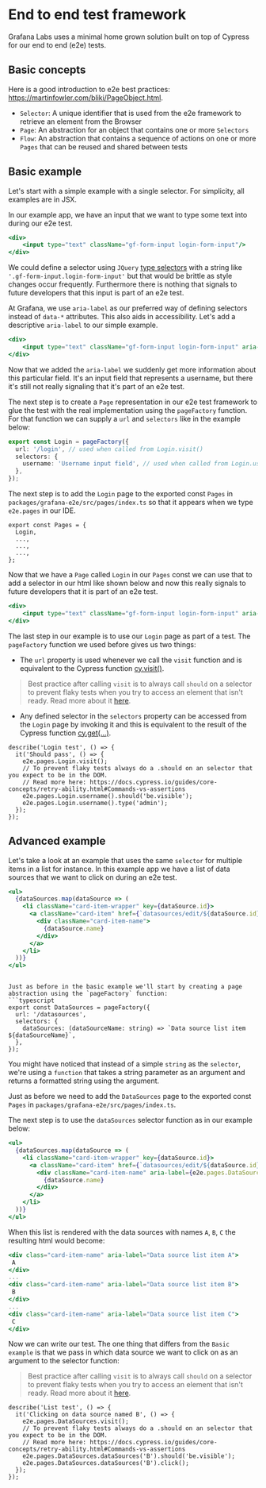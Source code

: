 # End to end test framework
Grafana Labs uses a minimal home grown solution built on top of Cypress for our end to end (e2e) tests. 

## Basic concepts
Here is a good introduction to e2e best practices: https://martinfowler.com/bliki/PageObject.html.
- `Selector`: A unique identifier that is used from the e2e framework to retrieve an element from the Browser 
- `Page`: An abstraction for an object that contains one or more `Selectors`
- `Flow`: An abstraction that contains a sequence of actions on one or more `Pages` that can be reused and shared between tests

## Basic example
Let's start with a simple example with a single selector. For simplicity, all examples are in JSX.

In our example app, we have an input that we want to type some text into during our e2e test.
```jsx harmony
<div>
    <input type="text" className="gf-form-input login-form-input"/>
</div>
```

We could define a selector using `JQuery` [type selectors](https://api.jquery.com/category/selectors/) with a string like `'.gf-form-input.login-form-input'` but that would be brittle as style changes occur frequently. Furthermore there is nothing that signals to future developers that this input is part of an e2e test.

At Grafana, we use `aria-label` as our preferred way of defining selectors instead of `data-*` attributes. This also aids in accessibility.
Let's add a descriptive `aria-label` to our simple example.
```jsx harmony
<div>
    <input type="text" className="gf-form-input login-form-input" aria-label="Username input field"/>
</div>
```

Now that we added the `aria-label` we suddenly get more information about this particular field. It's an input field that represents a username, but there it's still not really signaling that it's part of an e2e test.

The next step is to create a `Page` representation in our e2e test framework to glue the test with the real implementation using the `pageFactory` function. For that function we can supply a `url` and `selectors` like in the example below:
```typescript
export const Login = pageFactory({
  url: '/login', // used when called from Login.visit()
  selectors: {
    username: 'Username input field', // used when called from Login.username().type('Hello World')
  },
});
```

The next step is to add the `Login` page to the exported const `Pages` in `packages/grafana-e2e/src/pages/index.ts` so that it appears when we type `e2e.pages` in our IDE.
```ecmascript 6
export const Pages = {
  Login,
  ...,
  ...,
  ...,
};

```
Now that we have a `Page` called `Login` in our `Pages` const we can use that to add a selector in our html like shown below and now this really signals to future developers that it is part of an e2e test.   
```jsx harmony
<div>
    <input type="text" className="gf-form-input login-form-input" aria-label={e2e.pages.Login.selectors.username}/>
</div>
```

The last step in our example is to use our `Login` page as part of a test. The `pageFactory` function we used before gives us two things: 
- The `url` property is used whenever we call the `visit` function and is equivalent to the Cypress function [cy.visit()](https://docs.cypress.io/api/commands/visit.html#Syntax).
> Best practice after calling `visit` is to always call `should` on a selector to prevent flaky tests when you try to access an element that isn't ready. Read more about it [here](https://docs.cypress.io/guides/core-concepts/retry-ability.html#Commands-vs-assertions).  
- Any defined selector in the `selectors` property can be accessed from the `Login` page by invoking it and this is equivalent to the result of the Cypress function [cy.get(...)](https://docs.cypress.io/api/commands/get.html#Syntax).
```ecmascript 6
describe('Login test', () => {
  it('Should pass', () => {
    e2e.pages.Login.visit();
    // To prevent flaky tests always do a .should on an selector that you expect to be in the DOM. 
    // Read more here: https://docs.cypress.io/guides/core-concepts/retry-ability.html#Commands-vs-assertions
    e2e.pages.Login.username().should('be.visible');
    e2e.pages.Login.username().type('admin');
  });
});
```

## Advanced example
Let's take a look at an example that uses the same `selector` for multiple items in a list for instance. In this example app we have a list of data sources that we want to click on during an e2e test.

```jsx harmony
<ul>
  {dataSources.map(dataSource => (
    <li className="card-item-wrapper" key={dataSource.id}>
      <a className="card-item" href={`datasources/edit/${dataSource.id}`}>
        <div className="card-item-name">
          {dataSource.name}
        </div>
      </a>
    </li>
  ))}
</ul>
```
```

Just as before in the basic example we'll start by creating a page abstraction using the `pageFactory` function: 
```typescript
export const DataSources = pageFactory({
  url: '/datasources',
  selectors: {
    dataSources: (dataSourceName: string) => `Data source list item ${dataSourceName}`,
  },
});
```
You might have noticed that instead of a simple `string` as the `selector`, we're using a `function` that takes a string parameter as an argument and returns a formatted string using the argument.

Just as before we need to add the `DataSources` page to the exported const `Pages` in `packages/grafana-e2e/src/pages/index.ts`.

The next step is to use the `dataSources` selector function as in our example below:
```jsx harmony
<ul>
  {dataSources.map(dataSource => (
    <li className="card-item-wrapper" key={dataSource.id}>
      <a className="card-item" href={`datasources/edit/${dataSource.id}`}>
        <div className="card-item-name" aria-label={e2e.pages.DataSources.selectors.dataSources(dataSource.name)}>
          {dataSource.name}
        </div>
      </a>
    </li>
  ))}
</ul>
```

When this list is rendered with the data sources with names `A`, `B`, `C` the resulting html would become:
```jsx harmony
<div class="card-item-name" aria-label="Data source list item A">
 A
</div>
...
<div class="card-item-name" aria-label="Data source list item B">
 B
</div>
...
<div class="card-item-name" aria-label="Data source list item C">
 C
</div>
```

Now we can write our test. The one thing that differs from the `Basic example` is that we pass in which data source we want to click on as an argument to the selector function:
> Best practice after calling `visit` is to always call `should` on a selector to prevent flaky tests when you try to access an element that isn't ready. Read more about it [here](https://docs.cypress.io/guides/core-concepts/retry-ability.html#Commands-vs-assertions).  
```ecmascript 6
describe('List test', () => {
  it('Clicking on data source named B', () => {
    e2e.pages.DataSources.visit();
    // To prevent flaky tests always do a .should on an selector that you expect to be in the DOM. 
    // Read more here: https://docs.cypress.io/guides/core-concepts/retry-ability.html#Commands-vs-assertions
    e2e.pages.DataSources.dataSources('B').should('be.visible'); 
    e2e.pages.DataSources.dataSources('B').click();
  });
});
```
